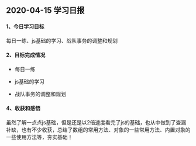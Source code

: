 ## 2020-04-15 学习日报

#### 1、今日学习目标

每日一练、js基础的学习、战队事务的调整和规划

#### 2、目标完成情况

- 每日一练

- js基础的学习
- 战队事务的调整和规划

#### 4、收获和感悟

虽然了解一点点js基础，但是还是以2倍速度看完了js的基础，也从中做到了查漏补缺，也有不少收获，总结了数组的常用方法、对象的一些常用方法、内置对象的一些使用方法等，夯实基础！